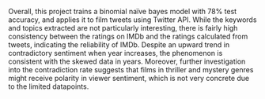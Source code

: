 Overall, this project trains a binomial naïve bayes model with 78% test accuracy, and applies it to film tweets using Twitter API. While the keywords and topics extracted are not particularly interesting, there is fairly high consistency between the ratings on IMDb and the ratings calculated from tweets, indicating the reliability of IMDb. Despite an upward trend in contradictory sentiment when year increases, the phenomenon is consistent with the skewed data in years. Moreover, further investigation into the contradiction rate suggests that films in thriller and mystery genres might receive polarity in viewer sentiment, which is not very concrete due to the limited datapoints.
